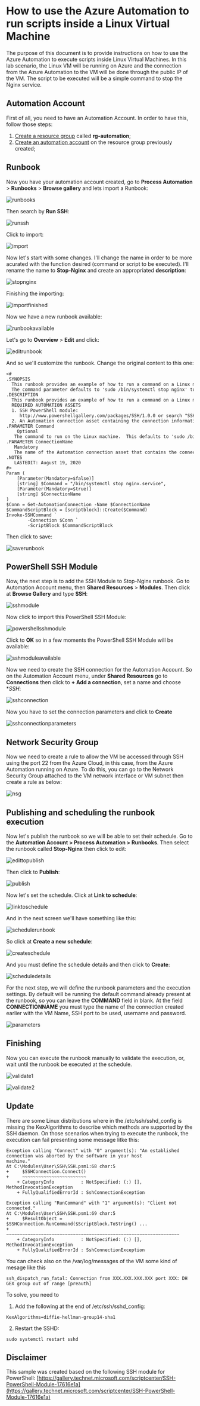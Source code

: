 # How to use the Azure Automation to run scripts inside a Linux Virtual Machine

The purpose of this document is to provide instructions on how to use the Azure Automation to execute scripts inside Linux Virtual Machines. In this lab scenario, the Linux VM will be running on Azure and the connection from the Azure Automation to the VM will be done through the public IP of the VM. The script to be executed will be a simple command to stop the Nginx service.


## Automation Account

First of all, you need to have an Automation Account. In order to have this, follow those steps:

1. [Create a resource group](https://docs.microsoft.com/en-us/azure/azure-resource-manager/management/manage-resource-groups-portal#create-resource-groups) called **rg-automation**;
2. [Create an automation account](https://docs.microsoft.com/en-us/azure/automation/automation-quickstart-create-account) on the resource group previously created;

## Runbook

Now you have your automation account created, go to **Process Automation** > **Runbooks** > **Browse gallery** and lets import a Runbook:

![runbooks](images/runbooks.png)

Then search by **Run SSH**:

![runssh](images/runssh.png)

Click to import:

![import](images/import.png)

Now let's start with some changes. I'll change the name in order to be more acurated with the function desired (command or script to be executed). I'll rename the name to **Stop-Nginx** and create an appropriated **description**:

![stopnginx](images/stopnginx.png)

Finishing the importing:

![importfinished](images/importfinished.png)

Now we have a new runbook available:

![runbookavailable](images/runbookavailable.png)

Let's go to **Overview** > **Edit** and click:

![editrunbook](images/editrunbook.png)

And so we'll customize the runbook. Change the original content to this one:

```
<#
.SYNOPSIS
  This runbook provides an example of how to run a command on a Linux machine from Azure Automation. 
  The command parameter defaults to 'sudo /bin/systemctl stop nginx' to stop the Nginx service on the machine.  
.DESCRIPTION
  This runbook provides an example of how to run a command on a Linux machine. 
  REQUIRED AUTOMATION ASSETS  
  1. SSH PowerShell module: 
     http://www.powershellgallery.com/packages/SSH/1.0.0 or search "SSH" by JoeLevy on the Automation Module Gallery 
  2. An Automation connection asset containing the connection information needed to remote to your Linux machine
.PARAMETER Command
    Optional
   The command to run on the Linux machine.  This defaults to 'sudo /bin/systemctl stop nginx' to stop the Nginx service on the machine.
.PARAMETER ConnectionName
   Mandatory
   The name of the Automation connection asset that contains the connection object to connect with a Linux machine.
.NOTES
   LASTEDIT: August 19, 2020
#>
Param (
    [Parameter(Mandatory=$false)] 
    [string] $Command = "/bin/systemctl stop nginx.service",
    [Parameter(Mandatory=$true)] 
    [string] $ConnectionName
)
$Conn = Get-AutomationConnection -Name $ConnectionName
$CommandScriptBlock = [scriptblock]::Create($Command)
Invoke-SSHCommand `
        -Connection $Conn `
        -ScriptBlock $CommandScriptBlock
```

Then click to save:

![saverunbook](images/saverunbook.png)

## PowerShell SSH Module

Now, the next step is to add the SSH Module to Stop-Nginx runbook. Go to Automation Account menu, then **Shared Resources** > **Modules**. Then click at **Browse Gallery** and type **SSH**:

![sshmodule](images/sshmodule.png)

Now click to import this PowerShell SSH Module:

![powershellsshmodule](images/powershellsshmodule.png)

Click to **OK** so in a few moments the PowerShell SSH Module will be available:

![sshmoduleavailable](images/sshmoduleavailable.png)

Now we need to create the SSH connection for the Automation Account. So on the Automation Account menu, under **Shared Resources** go to **Connections** then click to **+ Add a connection**, set a name and choose **SSH*:

![sshconnection](images/sshconnection.png)

Now you have to set the connection parameters and click to **Create**

![sshconnectionparameters](images/sshconnectionparameters.png)

## Network Security Group

Now we need to create a rule to allow the VM be accessed through SSH using the port 22 from the Azure Cloud, in this case, from the Azure Automation running on Azure. To do this, you can go to the Network Security Group attached to the VM network interface or VM subnet then create a rule as below:

![nsg](images/nsg.png)

## Publishing and scheduling the runbook execution

Now let's publish the runbook so we will be able to set their schedule. Go to the **Automation Account > Process Automation > Runbooks**. Then select the runbook called **Stop-Nginx** then click to edit:

![edittopublish](images/edittopublish.png)

Then click to **Publish**:

![publish](images/publish.png)

Now let's set the schedule. Click at **Link to schedule**:

![linktoschedule](images/linktoschedule.png)

And in the next screen we'll have something like this:

![schedulerunbook](images/schedulerunbook.png)

So click at **Create a new schedule**:

![createschedule](images/createschedule.png)

And you must define the schedule details and then click to **Create**:

![scheduledetails](images/scheduledetails.png)

For the next step, we will define the runbook parameters and the execution settings. By default will be running the default command already present at the runbook, so  you can leave the **COMMAND** field in blank. At the field **CONNECTIONNAME** you must type the name of the connection created earlier with the VM Name, SSH port to be used, username and password.

![parameters](images/parameters.png)

## Finishing

Now you can execute the runbook manually to validate the execution, or, wait until the runbook be executed at the schedule.

![validate1](images/validate1.png)

![validate2](images/validate2.png)

## Update

There are some Linux distributions where in the /etc/ssh/sshd_config is missing the KexAlgorithms to describe which methods are supported by the SSH daemon. On those scenarios when trying to execute the runbook, the execution can fail presenting some message litke this:

```
Exception calling "Connect" with "0" argument(s): "An established connection was aborted by the software in your host 
machine."
At C:\Modules\User\SSH\SSH.psm1:68 char:5
+     $SSHConnection.Connect()
+     ~~~~~~~~~~~~~~~~~~~~~~~~
    + CategoryInfo          : NotSpecified: (:) [], MethodInvocationException
    + FullyQualifiedErrorId : SshConnectionException
 
Exception calling "RunCommand" with "1" argument(s): "Client not connected."
At C:\Modules\User\SSH\SSH.psm1:69 char:5
+     $ResultObject = $SSHConnection.RunCommand($ScriptBlock.ToString() ...
+     ~~~~~~~~~~~~~~~~~~~~~~~~~~~~~~~~~~~~~~~~~~~~~~~~~~~~~~~~~~~~~~~~~
    + CategoryInfo          : NotSpecified: (:) [], MethodInvocationException
    + FullyQualifiedErrorId : SshConnectionException
```

You can check also on the /var/log/messages of the VM some kind of mesage like this

```
ssh_dispatch_run_fatal: Connection from XXX.XXX.XXX.XXX port XXX: DH GEX group out of range [preauth]
```

To solve, you need to 

1. Add the following at the end of /etc/ssh/sshd_config:

```
KexAlgorithms=diffie-hellman-group14-sha1
```

2. Restart the SSHD:

```
sudo systemctl restart sshd
```

## Disclaimer

This sample was created based on the following SSH module for PowerShell:
[https://gallery.technet.microsoft.com/scriptcenter/SSH-PowerShell-Module-17616e1a](https://gallery.technet.microsoft.com/scriptcenter/SSH-PowerShell-Module-17616e1a)








